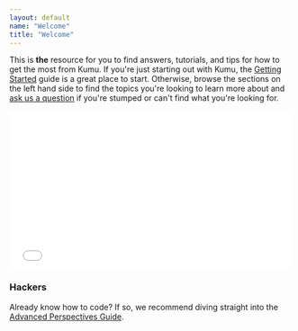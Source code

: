 ```yaml
---
layout: default
name: "Welcome"
title: "Welcome"
---
```


This is **the** resource for you to find answers, tutorials, and tips for how to get the most from Kumu. If you're just starting out with Kumu, the [Getting Started](/basics/getting-started.html) guide is a great place to start. Otherwise, browse the sections on the left hand side to find the topics you're looking to learn more about and <a href="mailto:support@kumu.io">ask us a question</a> if you're stumped or can't find what you're looking for.

<iframe src="//player.vimeo.com/video/78870652?title=0&amp;byline=0&amp;portrait=0" width="500" height="281" frameborder="0" webkitallowfullscreen mozallowfullscreen allowfullscreen></iframe>


### Hackers

Already know how to code? If so, we recommend diving straight into the
[Advanced Perspectives Guide](/guides/advanced-perspectives.html).
